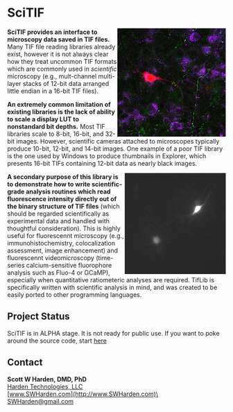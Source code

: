 # SciTIF

<img src="/data/images/fluo-3ch-8bitColor.png" align="right" width="250">**SciTIF provides an interface to microscopy data saved in TIF files.** Many TIF file reading libraries already exist, however it is not always clear how they treat uncommon TIF formats which are commonly used in _scientific_ microscopy (e.g., mult-channel multi-layer stacks of 12-bit data arranged little endian in a 16-bit TIF files). 

**An extremely common limitation of existing libraries is the lack of ability to scale a display LUT to nonstandard bit depths.** Most TIF libraries scale to 8-bit, 16-bit, and 32-bit images. However, scientific cameras attached to microscopes typically produce 10-bit, 12-bit, and 14-bit images. One example of a poor TIF library is the one used by Windows to produce thumbnails in Explorer, which presents 16-bit TIFs containing 12-bit data as nearly black images.

<img src="/data/images/video1.gif" align="right">**A secondary purpose of this library is to demonstrate how to write scientific-grade analysis routines which read fluorescence intensity directly out of the binary structure of TIF files** (which should be regarded scientifically as experimental data and handled with thoughtful consideration). This is highly useful for fluorescennt microscopy (e.g., immunohistochemistry, colocalization assessment, image enhancement) and fluorescennt videomicroscopy (time-series calcium-sensitive fluorophore analysis such as Fluo-4 or GCaMP), especially when quantitative ratiometeric analyses are required. TifLib is specifically written with scientific analysis in mind, and was created to be easily ported to other programming languages.

## Project Status
SciTIF is in ALPHA stage. It is not ready for public use. If you want to poke around the source code, start [here](https://github.com/swharden/SciTIF/tree/master/src/SciTifLib)

## Contact

**Scott W Harden, DMD, PhD**\
[Harden Technologies, LLC](http://tech.SWHarden.com)\
[www.SWHarden.com](http://www.SWHarden.com)\
[SWHarden@gmail.com](mailto:swharden@gmail.com)
